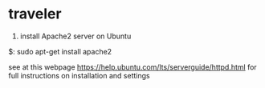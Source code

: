 # traveler

1. install Apache2 server on Ubuntu

$: sudo apt-get install apache2

see at this webpage https://help.ubuntu.com/lts/serverguide/httpd.html for full instructions on installation and settings
